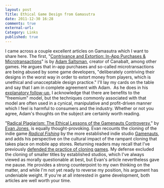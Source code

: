 ```yaml
---
layout: post
Title: Ethical Game Design from Gamasutra
date: 2011-12-30 16:28
comments: true
external-url:
Category: Links
published: true
---
```

I came across a couple excellent articles on Gamasutra which I want to share here. The first, "<a title="Contrivance and Extortion: In-App Purchases &amp; Microtransactions" href="http://www.gamasutra.com/blogs/AdamSaltsman/20111018/8685/Contrivance_and_Extortion_InApp_Purchases__Microtransactions.php">Contrivance and Extortion: In-App Purchases &amp; Microtransactions</a>" is by <a href="http://adamatomic.com/" target="_blank">Adam Saltsman</a>, creator of Canabalt, among other games. He argues that in-app purchases and so-called microtransactions are being abused by some game developers, "deliberately contriving their designs in the worst way in order to extort money from players, which is unethical and unacceptable design practice." I'll lay my cards on the table and say that I am in complete agreement with Adam.  As he does in his <a title="Contrivance and Extortion II: Clarifications, Feedback &amp; Suggestions" href="http://www.gamasutra.com/blogs/AdamSaltsman/20111020/8703/Contrivance_and_Extortion_II_Clarifications_Feedback__Suggestions.php">explanatory follow-up</a>, I acknowledge that there are benefits to the "freemium" model, but the techniques commonly associated with that model are often used in a cynical, manipulative and profit-driven manner which I feel is harmful to consumers and the industry. Whether or not you agree, Adam's thoughts on the subject are certainly worth reading.

"<a title="Radical Plagiarism: The Ethical Lessons of the Gamenauts Controversy" href="http://www.gamasutra.com/blogs/EvanJones/20110815/8195/Radical_Plagiarism_The_Ethical_Lessons_of_the_Gamenauts_Controversy.php" target="_blank">Radical Plagiarism: The Ethical Lessons of the Gamenauts Controversy</a>," by <a href="http://www.gamasutra.com/blogs/author/EvanJones/4235/">Evan Jones</a>, is equally thought-provoking. Evan recounts the cloning of the indie game <a href="http://www.bored.com/game/play/150995/Radical_Fishing.html"><em>Radical Fishing</em></a> by the more established indie studio <a href="http://gamenauts.com/">Gamenauts</a>, and adds his perspective on the cultural impact of the rampant cloning that takes place on mobile app stores. Returning readers may recall that I've previously <a title="In Defense of Clones" href="http://www.mlindgren.ca/archives/318">defended the practice of cloning games</a>. My defense excluded the cloning of smaller titles by established studios, which I've always viewed as morally questionable at best, but Evan's article nevertheless gave me pause. He provides a strong counterpoint to my own thinking on the matter, and while I'm not yet ready to reverse my position, his argument has undeniable weight. If you're at all interested in game development, both articles are well worth your time.
